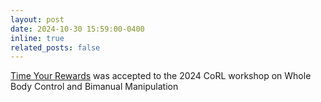 ```yaml
---
layout: post
date: 2024-10-30 15:59:00-0400
inline: true
related_posts: false
---
```


<a href="https://openreview.net/forum?id=gsgkiuv9BS">Time Your Rewards</a> was accepted to the 2024 CoRL workshop on Whole Body Control and Bimanual Manipulation
